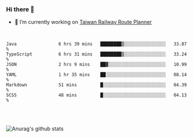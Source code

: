### Hi there 👋

- 🔭 I’m currently working on [Taiwan Railway Route Planner](https://github.com/Taiwan-Railway-Route-Planner)

<br/>

<!--START_SECTION:waka-->

```text
Java                6 hrs 39 mins   ████████▒░░░░░░░░░░░░░░░░   33.87 %
TypeScript          6 hrs 31 mins   ████████▒░░░░░░░░░░░░░░░░   33.24 %
JSON                2 hrs 9 mins    ██▓░░░░░░░░░░░░░░░░░░░░░░   10.99 %
YAML                1 hr 35 mins    ██░░░░░░░░░░░░░░░░░░░░░░░   08.14 %
Markdown            51 mins         █░░░░░░░░░░░░░░░░░░░░░░░░   04.39 %
SCSS                48 mins         █░░░░░░░░░░░░░░░░░░░░░░░░   04.13 %
```

<!--END_SECTION:waka-->

<br/>
<br/>

![Anurag's github stats](https://github-readme-stats.vercel.app/api?username=DepickereSven&show_icons=true&theme=tokyonight)



<!--
**DepickereSven/DepickereSven** is a ✨ _special_ ✨ repository because its `README.md` (this file) appears on your GitHub profile.

Here are some ideas to get you started:

- 🔭 I’m currently working on ...
- 🌱 I’m currently learning ...
- 👯 I’m looking to collaborate on ...
- 🤔 I’m looking for help with ...
- 💬 Ask me about ...
- 📫 How to reach me: ...
- 😄 Pronouns: ...
- ⚡ Fun fact: ...
-->
